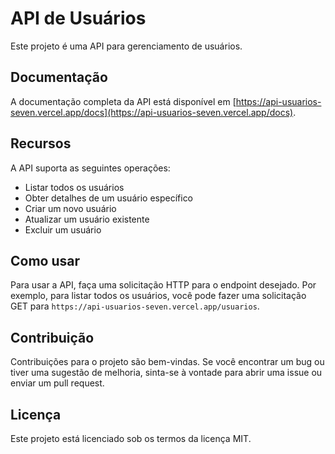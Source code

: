 # API de Usuários

Este projeto é uma API para gerenciamento de usuários.

## Documentação

A documentação completa da API está disponível em [https://api-usuarios-seven.vercel.app/docs](https://api-usuarios-seven.vercel.app/docs).

## Recursos

A API suporta as seguintes operações:

- Listar todos os usuários
- Obter detalhes de um usuário específico
- Criar um novo usuário
- Atualizar um usuário existente
- Excluir um usuário

## Como usar

Para usar a API, faça uma solicitação HTTP para o endpoint desejado. Por exemplo, para listar todos os usuários, você pode fazer uma solicitação GET para `https://api-usuarios-seven.vercel.app/usuarios`.

## Contribuição

Contribuições para o projeto são bem-vindas. Se você encontrar um bug ou tiver uma sugestão de melhoria, sinta-se à vontade para abrir uma issue ou enviar um pull request.

## Licença

Este projeto está licenciado sob os termos da licença MIT.
